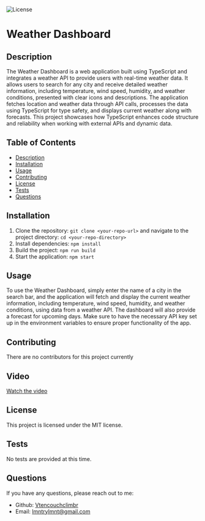 
  ![License](https://img.shields.io/badge/license-mit-blue.svg)
  
# Weather Dashboard

## Description
The Weather Dashboard is a web application built using TypeScript and integrates a weather API to provide users with real-time weather data. It allows users to search for any city and receive detailed weather information, including temperature, wind speed, humidity, and weather conditions, presented with clear icons and descriptions. The application fetches location and weather data through API calls, processes the data using TypeScript for type safety, and displays current weather along with forecasts. This project showcases how TypeScript enhances code structure and reliability when working with external APIs and dynamic data.

## Table of Contents
- [Description](#description)
- [Installation](#installation)
- [Usage](#usage)
- [Contributing](#contributing)
- [License](#license)
- [Tests](#tests)
- [Questions](#questions)

## Installation
1. Clone the repository: `git clone <your-repo-url>` and navigate to the project directory: `cd <your-repo-directory>`
2. Install dependencies: `npm install`
3. Build the project: `npm run build`
4. Start the application: `npm start`

## Usage
To use the Weather Dashboard, simply enter the name of a city in the search bar, and the application will fetch and display the current weather information, including temperature, wind speed, humidity, and weather conditions, using data from a weather API. The dashboard will also provide a forecast for upcoming days. Make sure to have the necessary API key set up in the environment variables to ensure proper functionality of the app.

## Contributing
There are no contributors for this project currently

## Video
[Watch the video](https://drive.google.com/file/d/1TpUxEiMGQCNCyQj9JyXM1UfpbcUt93d9/view)

## License
This project is licensed under the MIT license.

## Tests
No tests are provided at this time.

## Questions
If you have any questions, please reach out to me:
- Github: [Vtencouchclimbr](http://github.com/Vtencouchclimbr)
- Email: lmntrylmnt@gmail.com
  